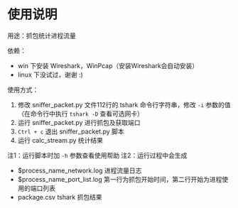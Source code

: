 # 使用说明

用途：抓包统计进程流量

依赖：
- win 下安装 Wireshark，WinPcap（安装Wireshark会自动安装）
- linux 下没试过，谢谢 :)

使用方式：
1. 修改 sniffer_packet.py 文件112行的 tshark 命令行字符串，修改 `-i` 参数的值（在命令行中执行 `tshark -D` 查看可选网卡）
2. 运行 sniffer_packet.py 进行抓包及获取端口
3. `Ctrl + c` 退出 sniffer_packet.py 脚本
3. 运行 calc_stream.py 统计结果

注1：运行脚本时加 `-h` 参数查看使用帮助
注2：运行过程中会生成 
- $process_name_network.log 进程流量日志
- $process_name_port_list.log 第一行为抓包开始时间，第二行开始为进程使用的端口列表
- package.csv tshark 抓包结果
